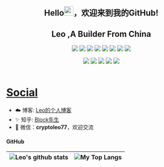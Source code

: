 <p align="center">
<h2 align="center">Hello<img src="https://cdn.jsdelivr.net/gh/MaleWeb/picture/images/techblog/hi.gif" width="25">，欢迎来到我的GitHub!</h3>
<h2 height="200px" align="center">Leo ,A Builder From China</h2>
</p>

<p align="center">
<div align="center">
  <img src="https://img.shields.io/badge/-JavaScript-f6da1c?style=flat&logo=javascript&logoColor=white">
  <img src="https://img.shields.io/badge/-TypeScript-2b6dbf?style=flat&logo=typescript&logoColor=white">
  <img src="https://img.shields.io/badge/-Vue-46b882?style=flat&logo=vue.js&logoColor=white">
  <img src="https://img.shields.io/badge/-React-00b4ce?style=flat&logo=react&logoColor=white">
  <img src="https://img.shields.io/badge/-Node.js-3C873A?style=flat&logo=Node.js&logoColor=white">
  <img src="https://img.shields.io/badge/-Express-%33A2?style=flat-square&logo=Express">
  <img src="https://img.shields.io/badge/-PHP-2b6dbf?style=flat&logo=php&logoColor=white">
    <img src="https://img.shields.io/badge/-ThinkPHP-46b882?style=flat&logo=thinkphp5&logoColor=white">
</div>
<p></p>
<div align="center">
  <img src="https://img.shields.io/badge/-Git-ee462c?style=flat&logo=git&logoColor=white">
  <img src="https://img.shields.io/badge/-Nginx-408e43?style=flat&logo=nginx&logoColor=white">
  <img src="https://img.shields.io/badge/-Python-black?style=flat&logo=python">
  <img src="https://img.shields.io/badge/-MySQL-33333D?style=flat&logo=mysql&logoColor=white">
  <img src="https://img.shields.io/badge/-Webpack-%232C3A42?style=flat-square&logo=webpack">
</div>

<br />

# <a href="http://me.xy77.live/">Social</a>
- ☁️ 博客: [Leo的个人博客](https://xy77.live/)
- ✨ 知乎: [Block先生](https://www.zhihu.com/people/blake-25-47)
- 💬 微信：**cryptoleo77**，欢迎交流

#### GitHub
|![Leo's github stats](https://github-readme-stats.vercel.app/api?username=lixiaoyu77&show_icons=true&locale=en&hide_border=true)|![My Top Langs](https://github-readme-stats.vercel.app/api/top-langs/?username=lixiaoyu77&locale=en&hide_border=true&layout=compact)|
|-|-|


